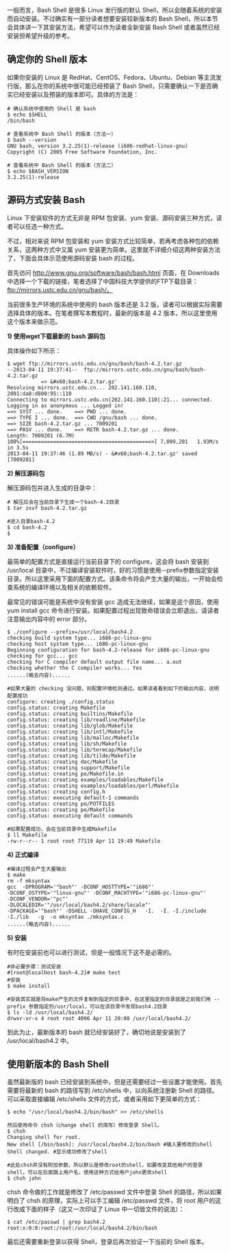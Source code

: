 一般而言，Bash Shell 是很多 Linux 发行版的默认 Shell，所以会随着系统的安装而自动安装。不过确实有一部分读者想要安装较新版本的 Bash Shell，所以本节会具体讲一下其安装方法，希望可以作为读者全新安装 Bash Shell 或者虽然已经安装但希望升级的参考。
## 确定你的 Shell 版本
如果你安装的 Linux 是 RedHat、CentOS、Fedora、Ubuntu、Debian 等主流发行版，那么在你的系统中很可能已经预装了 Bash Shell，只需要确认一下是否确实已经安装以及预装的版本即可。具体的方法是：
```
# 确认系统中使用的 Shell 是 bash
$ echo $SHELL
/bin/bash

# 查看系统中 Bash Shell 的版本（方法一）
$ bash --version
GNU bash, version 3.2.25(1)-release (i686-redhat-linux-gnu)
Copyright (C) 2005 Free Software Foundation, Inc.

# 查看系统中 Bash Shell 的版本（方法二）
$ echo $BASH_VERSION
3.2.25(1)-release
```
## 源码方式安装 Bash
Linux 下安装软件的方式无非是 RPM 包安装、yum 安装、源码安装三种方式，读者可以任选一种方式。

不过，相对来说 RPM 包安装和 yum 安装方式比较简单，若再考虑各种包的依赖关系，这两种方式中又属 yum 安装更为简单。这里就不详细介绍这两种安装方法了，下面会具体示范使用源码安装 bash 的过程。

首先访问 http://www.gnu.org/software/bash/bash.html 页面，在 Downloads 中选择一个下载的链接，笔者选择了中国科技大学提供的FTP下载目录：ftp://mirrors.ustc.edu.cn/gnu/bash/。

当前很多生产环境的系统中使用的 bash 版本还是 3.2 版，读者可以根据实际需要选择具体的版本。在笔者撰写本教程时，最新的版本是 4.2 版本，所以这里使用这个版本来做示范。

**1) 使用wget下载最新的 bash 源码包**

具体操作如下所示：
```
$ wget ftp://mirrors.ustc.edu.cn/gnu/bash/bash-4.2.tar.gz
--2013-04-11 19:37:41--  ftp://mirrors.ustc.edu.cn/gnu/bash/bash-4.2.tar.gz
           => &#x60;bash-4.2.tar.gz'
Resolving mirrors.ustc.edu.cn... 202.141.160.110, 2001:da8:d800:95::110
Connecting to mirrors.ustc.edu.cn|202.141.160.110|:21... connected.
Logging in as anonymous ... Logged in!
==> SYST ... done.    ==> PWD ... done.
==> TYPE I ... done.  ==> CWD /gnu/bash ... done.
==> SIZE bash-4.2.tar.gz ... 7009201
==> PASV ... done.    ==> RETR bash-4.2.tar.gz ... done.
Length: 7009201 (6.7M)
100%[==========================================>] 7,009,201   1.93M/s   in 3.5s  
2013-04-11 19:37:46 (1.89 MB/s) - &#x60;bash-4.2.tar.gz' saved [7009201]
```

**2) 解压源码包**

解压源码包并进入生成的目录中：
```
# 解压后会在当前目录下生成一个bash-4.2目录
$ tar zxvf bash-4.2.tar.gz

#进入目录bash-4.2
$ cd bash-4.2
$
```

**3) 准备配置（configure）**

最简单的配置方式是直接运行当前目录下的 configure，这会将 bash 安装到 /usr/local 目录中，不过编译安装软件时，好的习惯是使用--prefix参数指定安装目录。所以这里采用下面的配置方式。该条命令将会产生大量的输出，一开始会检查系统的编译环境以及相关的依赖软件。

最常见的错误可能是系统中没有安装 gcc 造成无法继续，如果是这个原因，使用 yum install gcc 命令进行安装。如果配置过程出现致命错误会立即退出，请读者注意输出内容中的 error 部分。
```
$ ./configure --prefix=/usr/local/bash4.2
checking build system type... i686-pc-linux-gnu
checking host system type... i686-pc-linux-gnu
Beginning configuration for bash-4.2-release for i686-pc-linux-gnu
checking for gcc... gcc
checking for C compiler default output file name... a.out
checking whether the C compiler works... Yes
......(略去内容)......

#如果大量的 checking 没问题，则配置环境检测通过。如果读者看到如下的输出内容，说明配置成功
configure: creating ./config.status
config.status: creating Makefile
config.status: creating builtins/Makefile
config.status: creating lib/readline/Makefile
config.status: creating lib/glob/Makefile
config.status: creating lib/intl/Makefile
config.status: creating lib/malloc/Makefile
config.status: creating lib/sh/Makefile
config.status: creating lib/termcap/Makefile
config.status: creating lib/tilde/Makefile
config.status: creating doc/Makefile
config.status: creating support/Makefile
config.status: creating po/Makefile.in
config.status: creating examples/loadables/Makefile
config.status: creating examples/loadables/perl/Makefile
config.status: creating config.h
config.status: executing default-1 commands
config.status: creating po/POTFILES
config.status: creating po/Makefile
config.status: executing default commands

#如果配置成功，会在当前目录中生成Makefile
$ ll Makefile
-rw-r--r-- 1 root root 77119 Apr 11 19:49 Makefile
```

**4) 正式编译**

```
#编译过程会产生大量输出
$ make
rm -f mksyntax
gcc  -DPROGRAM='"bash"' -DCONF_HOSTTYPE='"i686"'
-DCONF_OSTYPE='"linux-gnu"' -DCONF_MACHTYPE='"i686-pc-linux-gnu"'
-DCONF_VENDOR='"pc"'
-DLOCALEDIR='"/usr/local/bash4.2/share/locale"'
-DPACKAGE='"bash"' -DSHELL -DHAVE_CONFIG_H   -I.  -I. -I./include
-I./lib   -g  -o mksyntax ./mksyntax.c
......(略去内容)......
```

**5) 安装**

有时在安装前也可以进行测试，但是一般情况下这不是必需的。
```
#非必要步骤：测试安装
#[root@localhost bash-4.2]# make test
#安装
$ make install

#安装其实就是将make产生的文件复制到指定的目录中，在这里指定的目录就是之前我们用 --prefix 参数指定的/usr/local，可以在该目录中发现bash4.2目录
$ ls -ld /usr/local/bash4.2/
drwxr-xr-x 4 root root 4096 Apr 11 20:08 /usr/local/bash4.2/
```
到此为止，最新版本的 bash 就已经安装好了，确切地说是安装到了 /usr/local/bash4.2 中。

## 使用新版本的 Bash Shell

虽然最新版的 bash 已经安装到系统中，但是还需要经过一些设置才能使用。首先需要将最新的 bash 的路径写到 /etc/shells 中，以向系统注册新 Shell 的路径。可以采取直接编辑 /etc/shells 文件的方式，或者采用如下更简单的方式：
```
$ echo "/usr/local/bash4.2/bin/bash" >> /etc/shells

然后使用命令 chsh（change shell 的简写）修改登录 Shell。
$ chsh
Changing shell for root.
New shell [/bin/bash]: /usr/local/bash4.2/bin/bash #输入要修改的shell
Shell changed. #显示成功修改了shell

#此处chsh并没有附加参数，所以默认是修改root的shell，如要改变其他用户的登录shell，可以在后面跟上用户名，使用这种方式给用户john更改shell
$ chsh john
```
chsh 命令做的工作就是修改了 /etc/passwd 文件中登录 Shell 的路径，所以如果明白了 chsh 的原理，实际上可以手工编辑 /etc/passwd 文件，将 root 用户的这行改成下面的样子（这又一次印证了 Linux 中一切皆文件的说法）：
```
$ cat /etc/passwd | grep bash4.2
root:x:0:0:root:/root:/usr/local/bash4.2/bin/bash
```
最后还需要重新登录以获得 Shell，登录后再次验证一下当前的 Shell 版本。